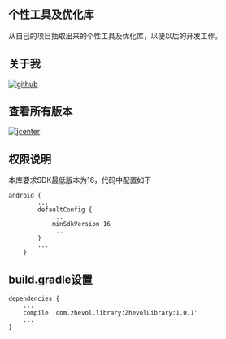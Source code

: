 ## 个性工具及优化库

从自己的项目抽取出来的个性工具及优化库，以便以后的开发工作。


## 关于我
[![github](https://img.shields.io/badge/GitHub-Zhevol-blue.svg)](https://github.com/Zhevol)


## 查看所有版本
[![jcenter](https://img.shields.io/badge/Jcenter-Latest%20Release-blue.svg)](https://jcenter.bintray.com/com/zhevol/library//ZhevolLibrary/)


## 权限说明

本库要求SDK最低版本为16，代码中配置如下
```
android {
        ...
        defaultConfig {
            ...
            minSdkVersion 16
            ...
        }
        ...
    }
```

## build.gradle设置
```
dependencies {
    ...
    compile 'com.zhevol.library:ZhevolLibrary:1.0.1'
    ...
}
```
